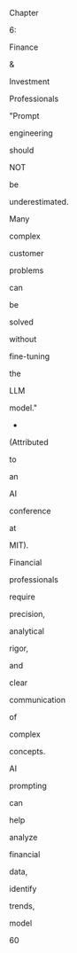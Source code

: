 Chapter
 
6:
 
Finance
 
&
 
Investment
 
Professionals
 
 
 
"Prompt
 
engineering
 
should
 
NOT
 
be
 
underestimated.
 
Many
 
complex
 
customer
 
problems
 
can
 
be
 
solved
 
without
 
fine-tuning
 
the
 
LLM
 
model."
 
-
 
(Attributed
 
to
 
an
 
AI
 
conference
 
at
 
MIT).
 
 
Financial
 
professionals
 
require
 
precision,
 
analytical
 
rigor,
 
and
 
clear
 
communication
 
of
 
complex
 
concepts.
 
AI
 
prompting
 
can
 
help
 
analyze
 
financial
 
data,
 
identify
 
trends,
 
model
 
60
 
 
